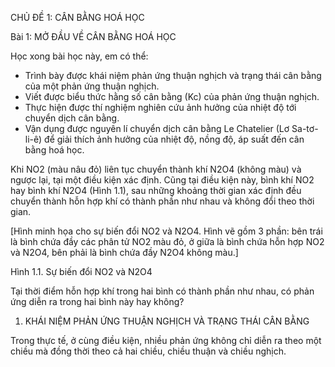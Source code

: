 CHỦ ĐỀ 1: CÂN BẰNG HOÁ HỌC

Bài 1: MỞ ĐẦU VỀ CÂN BẰNG HOÁ HỌC

Học xong bài học này, em có thể:
- Trình bày được khái niệm phản ứng thuận nghịch và trạng thái cân bằng của một phản ứng thuận nghịch.
- Viết được biểu thức hằng số cân bằng (Kc) của phản ứng thuận nghịch.
- Thực hiện được thí nghiệm nghiên cứu ảnh hưởng của nhiệt độ tới chuyển dịch cân bằng.
- Vận dụng được nguyên lí chuyển dịch cân bằng Le Chatelier (Lơ Sa-tơ-li-ê) để giải thích ảnh hưởng của nhiệt độ, nồng độ, áp suất đến cân bằng hoá học.

Khi NO2 (màu nâu đỏ) liên tục chuyển thành khí N2O4 (không màu) và ngược lại, tại một điều kiện xác định. Cũng tại điều kiện này, bình khí NO2 hay bình khí N2O4 (Hình 1.1), sau những khoảng thời gian xác định đều chuyển thành hỗn hợp khí có thành phần như nhau và không đổi theo thời gian.

[Hình minh họa cho sự biến đổi NO2 và N2O4. Hình vẽ gồm 3 phần: bên trái là bình chứa đầy các phân tử NO2 màu đỏ, ở giữa là bình chứa hỗn hợp NO2 và N2O4, bên phải là bình chứa đầy N2O4 không màu.]

Hình 1.1. Sự biến đổi NO2 và N2O4

Tại thời điểm hỗn hợp khí trong hai bình có thành phần như nhau, có phản ứng diễn ra trong hai bình này hay không?

1. KHÁI NIỆM PHẢN ỨNG THUẬN NGHỊCH VÀ TRẠNG THÁI CÂN BẰNG

Trong thực tế, ở cùng điều kiện, nhiều phản ứng không chỉ diễn ra theo một chiều mà đồng thời theo cả hai chiều, chiều thuận và chiều nghịch.